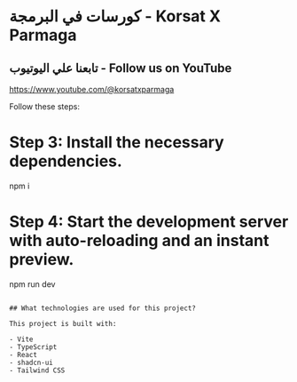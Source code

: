 # كورسات في البرمجة - Korsat X Parmaga
## تابعنا علي اليوتيوب - Follow us on YouTube
https://www.youtube.com/@korsatxparmaga

Follow these steps:
# Step 3: Install the necessary dependencies.
npm i

# Step 4: Start the development server with auto-reloading and an instant preview.
npm run dev
```

## What technologies are used for this project?

This project is built with:

- Vite
- TypeScript
- React
- shadcn-ui
- Tailwind CSS

